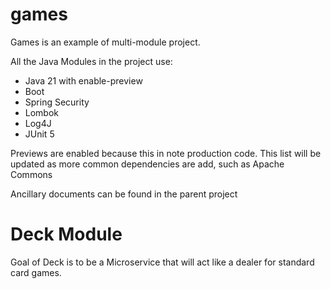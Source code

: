 # games

Games is an example of multi-module project.


All the Java Modules in the project use:

- Java 21 with enable-preview
- Boot
- Spring Security
- Lombok
- Log4J
- JUnit 5

Previews are enabled because this in note production code. 
This list will be updated as more common dependencies are add, 
such as Apache Commons

Ancillary documents can be found in the parent project

# Deck Module 

Goal of Deck is to be a Microservice that will act like a dealer for standard card games.



